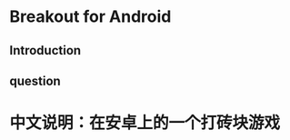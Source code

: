 Breakout for Android
==========================
## Introduction
## question

中文说明：在安卓上的一个打砖块游戏
==========================
>
>
>
>
>
>>
>>
>>
>>
>>
>>
>>

